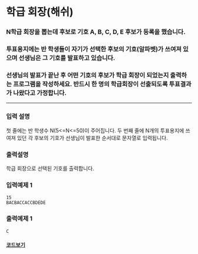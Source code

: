 # 학급 회장(해쉬)

### N학급 회장을 뽑는데 후보로 기호 A, B, C, D, E 후보가 등록을 했습니다.

### 투표용지에는 반 학생들이 자기가 선택한 후보의 기호(알파벳)가 쓰여져 있으며 선생님은 그 기호를 발표하고 있습니다.

### 선생님의 발표가 끝난 후 어떤 기호의 후보가 학급 회장이 되었는지 출력하는 프로그램을 작성하세요. 반드시 한 명의 학급회장이 선출되도록 투표결과가 나왔다고 가정합니다.

---

### 입력 설명

첫 줄에는 반 학생수 N(5<=N<=50)이 주어집니다.
두 번째 줄에 N개의 투표용지에 쓰여져 있던 각 후보의 기호가 선생님이 발표한 순서대로
문자열로 입력됩니다.

### 출력설명

학급 회장으로 선택된 기호를 출력합니다.

### 입력예제 1

```
15
BACBACCACCBDEDE
```

### 출력예제 1

```
C
```

#### [코드보기](./solution.js)
